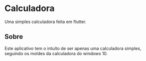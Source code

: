 # Calculadora

Uma simples calculadora feita em flutter.

## Sobre

Este aplicativo tem o intuíto de ser apenas uma calculadora simples, seguindo os moldes da calculadora do windows 10.
